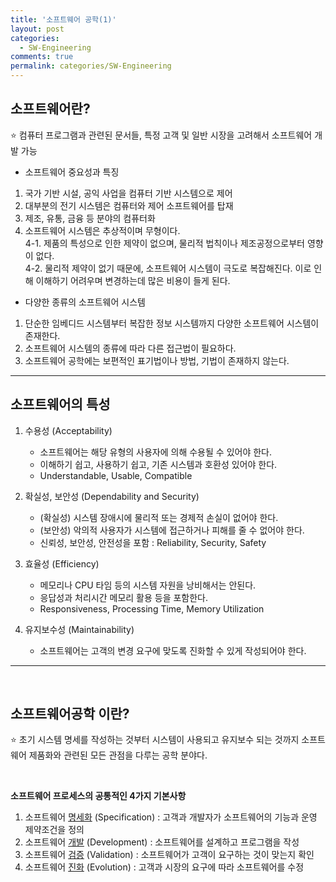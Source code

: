 ```yaml
---
title: '소프트웨어 공학(1)'
layout: post
categories:
  - SW-Engineering
comments: true
permalink: categories/SW-Engineering
---
```


## 소프트웨어란?

⭐️ 컴퓨터 프로그램과 관련된 문서들, 특정 고객 및 일반 시장을 고려해서 소프트웨어 개발 가능

- 소프트웨어 중요성과 특징

1. 국가 기반 시설, 공익 사업을 컴퓨터 기반 시스템으로 제어
2. 대부분의 전기 시스템은 컴퓨터와 제어 소프트웨어를 탑재
3. 제조, 유통, 금융 등 분야의 컴퓨터화
4. 소프트웨어 시스템은 추상적이며 무형이다. <br>
   4-1. 제품의 특성으로 인한 제약이 없으며, 물리적 법칙이나 제조공정으로부터 영향이 없다. <br>
   4-2. 물리적 제약이 없기 때문에, 소프트웨어 시스템이 극도로 복잡해진다.
   이로 인해 이해하기 어려우며 변경하는데 많은 비용이 들게 된다.
   <Br>

- 다양한 종류의 소프트웨어 시스템

1. 단순한 임베디드 시스템부터 복잡한 정보 시스템까지 다양한 소프트웨어 시스템이 존재한다.
2. 소프트웨어 시스템의 종류에 따라 다른 접근법이 필요하다.
3. 소프트웨어 공학에는 보편적인 표기법이나 방법, 기법이 존재하지 않는다.
   <br>

<hr>

## 소프트웨어의 특성

1. 수용성 (Acceptability)

   - 소프트웨어는 해당 유형의 사용자에 의해 수용될 수 있어야 한다.
   - 이해하기 쉽고, 사용하기 쉽고, 기존 시스템과 호환성 있어야 한다.
   - Understandable, Usable, Compatible

2. 확실성, 보안성 (Dependability and Security)

   - (확실성) 시스템 장애시에 물리적 또는 경제적 손실이 없어야 한다.
   - (보안성) 악의적 사용자가 시스템에 접근하거나 피해를 줄 수 없어야 한다.
   - 신뢰성, 보안성, 안전성을 포함 : Reliability, Security, Safety

3. 효율성 (Efficiency)

   - 메모리나 CPU 타임 등의 시스템 자원을 낭비해서는 안된다.
   - 응답성과 처리시간 메모리 활용 등을 포함한다.
   - Responsiveness, Processing Time, Memory Utilization

4. 유지보수성 (Maintainability)

   - 소프트웨어는 고객의 변경 요구에 맞도록 진화할 수 있게 작성되어야 한다.

<hr>
<br>

## 소프트웨어공학 이란?

⭐️ 초기 시스템 명세를 작성하는 것부터 시스템이 사용되고 유지보수 되는 것까지 소프트웨어 제품화와 관련된 모든 관점을 다루는 공학 분야다.

<Br>

**소프트웨어 프로세스의 공통적인 4가지 기본사항**

1. 소프트웨어 <u>명세화</u> (Specification) : 고객과 개발자가 소프트웨어의 기능과 운영 제약조건을 정의
2. 소프트웨어 <u>개발</u> (Development) : 소프트웨어를 설계하고 프로그램을 작성
3. 소프트웨어 <u>검증</u> (Validation) : 소프트웨어가 고객이 요구하는 것이 맞는지 확인
4. 소프트웨어 <u>진화</u> (Evolution) : 고객과 시장의 요구에 따라 소프트웨어를 수정

<br>
